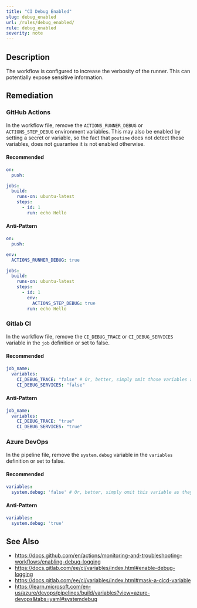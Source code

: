 ```yaml
---
title: "CI Debug Enabled"
slug: debug_enabled
url: /rules/debug_enabled/
rule: debug_enabled
severity: note
---
```


## Description

The workflow is configured to increase the verbosity of the runner. This can
potentially expose sensitive information.

## Remediation

### GitHub Actions

In the workflow file, remove the `ACTIONS_RUNNER_DEBUG` or `ACTIONS_STEP_DEBUG` environment variables. This may also be enabled by setting a secret or variable, so the fact that `poutine` does not detect those variables, does not guarantee it is not enabled otherwise.

#### Recommended
```yaml
on:
  push:

jobs:
  build:
    runs-on: ubuntu-latest
    steps:
      - id: 1
        run: echo Hello
```

#### Anti-Pattern
```yaml
on:
  push:

env:
  ACTIONS_RUNNER_DEBUG: true

jobs:
  build:
    runs-on: ubuntu-latest
    steps:
      - id: 1
        env:
          ACTIONS_STEP_DEBUG: true
        run: echo Hello
```


### Gitlab CI

In the workflow file, remove the `CI_DEBUG_TRACE` or `CI_DEBUG_SERVICES` variable in the `job` definition or set to false.

#### Recommended
```yaml
job_name:
  variables:
    CI_DEBUG_TRACE: "false" # Or, better, simply omit those variables as they default to `false` anyway.
    CI_DEBUG_SERVICES: "false"
```

#### Anti-Pattern
```yaml
job_name:
  variables:
    CI_DEBUG_TRACE: "true"
    CI_DEBUG_SERVICES: "true"
```
### Azure DevOps

In the pipeline file, remove the `system.debug` variable in the `variables` definition or set to false.

#### Recommended
```yaml
variables:
  system.debug: 'false' # Or, better, simply omit this variable as they default to `false` anyway.
```

#### Anti-Pattern
```yaml
variables:
  system.debug: 'true'
```

## See Also
 - https://docs.github.com/en/actions/monitoring-and-troubleshooting-workflows/enabling-debug-logging
 - https://docs.gitlab.com/ee/ci/variables/index.html#enable-debug-logging
 - https://docs.gitlab.com/ee/ci/variables/index.html#mask-a-cicd-variable
 - https://learn.microsoft.com/en-us/azure/devops/pipelines/build/variables?view=azure-devops&tabs=yaml#systemdebug
